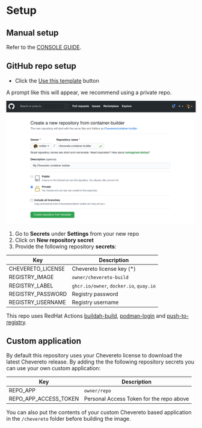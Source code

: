 # Setup

## Manual setup

Refer to the [CONSOLE GUIDE](guides/console/SETUP.md).

## GitHub repo setup

* Click the [Use this template](https://github.com/chevereto/docker-builder/generate) button

A prompt like this will appear, we recommend using a private repo.

![Update template](src/create-repo-template.png)

1. Go to **Secrets** under **Settings** from your new repo
2. Click on **New repository secret**
3. Provide the following repository **secrets**:

| Key               | Description                             |
| ----------------- | --------------------------------------- |
| CHEVERETO_LICENSE | Chevereto license key (*)               |
| REGISTRY_IMAGE    | `owner/chevereto-build`                 |
| REGISTRY_LABEL    | `ghcr.io/owner`, `docker.io`, `quay.io` |
| REGISTRY_PASSWORD | Registry password                       |
| REGISTRY_USERNAME | Registry username                       |

This repo uses RedHat Actions [buildah-build](https://github.com/redhat-actions/buildah-build), [podman-login](https://github.com/redhat-actions/podman-login) and [push-to-registry](https://github.com/redhat-actions/push-to-registry).

## Custom application

By default this repository uses your Chevereto license to download the latest Chevereto release. By adding the the following repository secrets you can use your own custom application:

| Key                   | Description                              |
| --------------------- | ---------------------------------------- |
| REPO_APP              | `owner/repo`                             |
| REPO_APP_ACCESS_TOKEN | Personal Access Token for the repo above |

You can also put the contents of your custom Chevereto based application in the `/chevereto` folder before building the image.
